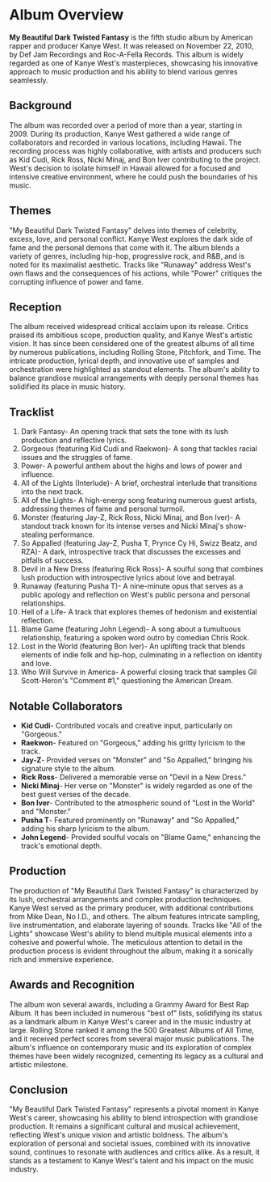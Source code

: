 # Album Overview

**My Beautiful Dark Twisted Fantasy** is the fifth studio album by American rapper and producer Kanye West. It was released on November 22, 2010, by Def Jam Recordings and Roc-A-Fella Records. This album is widely regarded as one of Kanye West's masterpieces, showcasing his innovative approach to music production and his ability to blend various genres seamlessly.

## Background
The album was recorded over a period of more than a year, starting in 2009. During its production, Kanye West gathered a wide range of collaborators and recorded in various locations, including Hawaii. The recording process was highly collaborative, with artists and producers such as Kid Cudi, Rick Ross, Nicki Minaj, and Bon Iver contributing to the project. West's decision to isolate himself in Hawaii allowed for a focused and intensive creative environment, where he could push the boundaries of his music.

## Themes
"My Beautiful Dark Twisted Fantasy" delves into themes of celebrity, excess, love, and personal conflict. Kanye West explores the dark side of fame and the personal demons that come with it. The album blends a variety of genres, including hip-hop, progressive rock, and R&B, and is noted for its maximalist aesthetic. Tracks like "Runaway" address West's own flaws and the consequences of his actions, while "Power" critiques the corrupting influence of power and fame.

## Reception
The album received widespread critical acclaim upon its release. Critics praised its ambitious scope, production quality, and Kanye West's artistic vision. It has since been considered one of the greatest albums of all time by numerous publications, including Rolling Stone, Pitchfork, and Time. The intricate production, lyrical depth, and innovative use of samples and orchestration were highlighted as standout elements. The album's ability to balance grandiose musical arrangements with deeply personal themes has solidified its place in music history.

## Tracklist
1. Dark Fantasy- An opening track that sets the tone with its lush production and reflective lyrics.
2. Gorgeous (featuring Kid Cudi and Raekwon)- A song that tackles racial issues and the struggles of fame.
3. Power- A powerful anthem about the highs and lows of power and influence.
4. All of the Lights (Interlude)- A brief, orchestral interlude that transitions into the next track.
5. All of the Lights- A high-energy song featuring numerous guest artists, addressing themes of fame and personal turmoil.
6. Monster (featuring Jay-Z, Rick Ross, Nicki Minaj, and Bon Iver)- A standout track known for its intense verses and Nicki Minaj's show-stealing performance.
7. So Appalled (featuring Jay-Z, Pusha T, Prynce Cy Hi, Swizz Beatz, and RZA)- A dark, introspective track that discusses the excesses and pitfalls of success.
8. Devil in a New Dress (featuring Rick Ross)- A soulful song that combines lush production with introspective lyrics about love and betrayal.
9. Runaway (featuring Pusha T)- A nine-minute opus that serves as a public apology and reflection on West's public persona and personal relationships.
10. Hell of a Life- A track that explores themes of hedonism and existential reflection.
11. Blame Game (featuring John Legend)- A song about a tumultuous relationship, featuring a spoken word outro by comedian Chris Rock.
12. Lost in the World (featuring Bon Iver)- An uplifting track that blends elements of indie folk and hip-hop, culminating in a reflection on identity and love.
13. Who Will Survive in America- A powerful closing track that samples Gil Scott-Heron's "Comment #1," questioning the American Dream.

## Notable Collaborators
- **Kid Cudi**- Contributed vocals and creative input, particularly on "Gorgeous."
- **Raekwon**- Featured on "Gorgeous," adding his gritty lyricism to the track.
- **Jay-Z**- Provided verses on "Monster" and "So Appalled," bringing his signature style to the album.
- **Rick Ross**- Delivered a memorable verse on "Devil in a New Dress."
- **Nicki Minaj**- Her verse on "Monster" is widely regarded as one of the best guest verses of the decade.
- **Bon Iver**- Contributed to the atmospheric sound of "Lost in the World" and "Monster."
- **Pusha T**- Featured prominently on "Runaway" and "So Appalled," adding his sharp lyricism to the album.
- **John Legend**- Provided soulful vocals on "Blame Game," enhancing the track's emotional depth.

## Production
The production of "My Beautiful Dark Twisted Fantasy" is characterized by its lush, orchestral arrangements and complex production techniques. Kanye West served as the primary producer, with additional contributions from Mike Dean, No I.D., and others. The album features intricate sampling, live instrumentation, and elaborate layering of sounds. Tracks like "All of the Lights" showcase West's ability to blend multiple musical elements into a cohesive and powerful whole. The meticulous attention to detail in the production process is evident throughout the album, making it a sonically rich and immersive experience.

## Awards and Recognition
The album won several awards, including a Grammy Award for Best Rap Album. It has been included in numerous "best of" lists, solidifying its status as a landmark album in Kanye West's career and in the music industry at large. Rolling Stone ranked it among the 500 Greatest Albums of All Time, and it received perfect scores from several major music publications. The album's influence on contemporary music and its exploration of complex themes have been widely recognized, cementing its legacy as a cultural and artistic milestone.

## Conclusion
"My Beautiful Dark Twisted Fantasy" represents a pivotal moment in Kanye West's career, showcasing his ability to blend introspection with grandiose production. It remains a significant cultural and musical achievement, reflecting West's unique vision and artistic boldness. The album's exploration of personal and societal issues, combined with its innovative sound, continues to resonate with audiences and critics alike. As a result, it stands as a testament to Kanye West's talent and his impact on the music industry.
